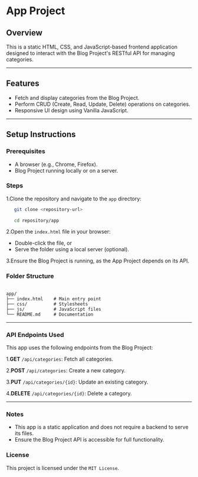 # App Project

## Overview
This is a static HTML, CSS, and JavaScript-based frontend application designed to interact with the Blog Project's RESTful API for managing categories.

---

## Features
- Fetch and display categories from the Blog Project.
- Perform CRUD (Create, Read, Update, Delete) operations on categories.
- Responsive UI design using Vanilla JavaScript.

---

## Setup Instructions

### Prerequisites
- A browser (e.g., Chrome, Firefox).
- Blog Project running locally or on a server.

### Steps

1.Clone the repository and navigate to the `app` directory:
  
```bash
   git clone <repository-url>
   
   cd repository/app
```

2.Open the `index.html` file in your browser:
- Double-click the file, or
- Serve the folder using a local server (optional).
  
3.Ensure the Blog Project is running, as the App Project depends on its API.

### Folder Structure
```plaintext

app/
├── index.html    # Main entry point
├── css/          # Stylesheets
├── js/           # JavaScript files
└── README.md     # Documentation

```
---

### API Endpoints Used
This app uses the following endpoints from the Blog Project:

1.**GET** `/api/categories`: Fetch all categories.

2.**POST** `/api/categories`: Create a new category.

3.**PUT** `/api/categories/{id}`: Update an existing category.

4.**DELETE** `/api/categories/{id}`: Delete a category.

---

### Notes
- This app is a static application and does not require a backend to serve its files.
- Ensure the Blog Project API is accessible for full functionality.


### License
This project is licensed under the `MIT License`.